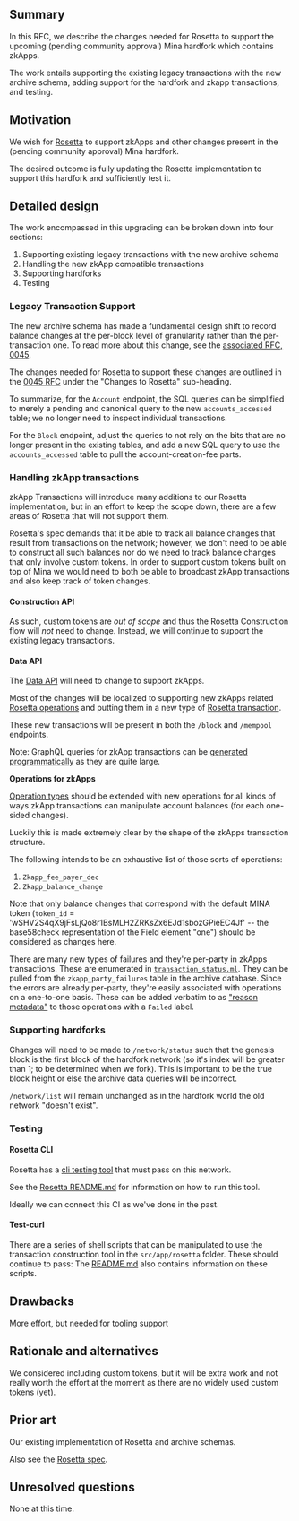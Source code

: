 ## Summary

[summary]: #summary

In this RFC, we describe the changes needed for Rosetta to support the upcoming (pending community approval) Mina hardfork which contains zkApps.

The work entails supporting the existing legacy transactions with the new archive schema, adding support for the hardfork and zkapp transactions, and testing.


## Motivation

[motivation]: #motivation

We wish for [Rosetta](https://www.rosetta-api.org/) to support zkApps and other changes present in the (pending community approval) Mina hardfork.

The desired outcome is fully updating the Rosetta implementation to support this hardfork and sufficiently test it.

## Detailed design

[detailed-design]: #detailed-design

The work encompassed in this upgrading can be broken down into four sections:

1. Supporting existing legacy transactions with the new archive schema
2. Handling the new zkApp compatible transactions
3. Supporting hardforks
4. Testing

### Legacy Transaction Support

The new archive schema has made a fundamental design shift to record balance changes at the per-block level of granularity rather than the per-transaction one. To read more about this change, see the [associated RFC, 0045](./0045-zkapp-balance-data-in-archive.md).

The changes needed for Rosetta to support these changes are outlined in the [0045 RFC](./0045-zkapp-balance-data-in-archive.md) under the "Changes to Rosetta" sub-heading.

To summarize, for the `Account` endpoint, the SQL queries can be simplified to merely a pending and canonical query to the new `accounts_accessed` table; we no longer need to inspect individual transactions.

For the `Block` endpoint, adjust the queries to not rely on the bits that are no longer present in the existing tables, and add a new SQL query to use the `accounts_accessed` table to pull the account-creation-fee parts.

### Handling zkApp transactions

zkApp Transactions will introduce many additions to our Rosetta implementation, but in an effort to keep the scope down, there are a few areas of Rosetta that will not support them.

Rosetta's spec demands that it be able to track all balance changes that result from transactions on the network; however, we don't need to be able to construct all such balances nor do we need to track balance changes that only involve custom tokens. In order to support custom tokens built on top of Mina we would need to both be able to broadcast zkApp transactions and also keep track of token changes.

#### Construction API

As such, custom tokens are _out of scope_ and thus the Rosetta Construction flow will _not_ need to change. Instead, we will continue to support the existing legacy transactions.

#### Data API

The [Data API](https://www.rosetta-api.org/docs/data_api_introduction.html) will need to change to support zkApps.

Most of the changes will be localized to supporting new zkApps related [Rosetta operations](https://www.rosetta-api.org/docs/models/Operation.html) and putting them in a new type of [Rosetta transaction](https://www.rosetta-api.org/docs/models/Transaction.html).

These new transactions will be present in both the `/block` and `/mempool` endpoints.

Note: GraphQL queries for zkApp transactions can be [generated programmatically](https://github.com/MinaProtocol/mina/blob/develop/src/lib/mina_base/parties.ml#L1431) as they are quite large.

**Operations for zkApps**

[Operation types](https://github.com/MinaProtocol/mina/blob/35ed5e191af9cfa2709f567f6fe85d96dabfafef/src/lib/rosetta_lib/operation_types.ml) should be extended with new operations for all kinds of ways zkApp transactions can manipulate account balances (for each one-sided changes).

Luckily this is made extremely clear by the shape of the zkApps transaction structure.

The following intends to be an exhaustive list of those sorts of operations:

1. `Zkapp_fee_payer_dec`
2. `Zkapp_balance_change`

Note that only balance changes that correspond with the default MINA token (`token_id` = 'wSHV2S4qX9jFsLjQo8r1BsMLH2ZRKsZx6EJd1sbozGPieEC4Jf' -- the base58check representation of the Field element "one") should be considered as changes here.

There are many new types of failures and they're per-party in zkApps transactions. These are enumerated in [`transaction_status.ml`](https://github.com/MinaProtocol/mina/blob/a6e5f182855b3f4b4afb0ea8636760e618e2f7a0/src/lib/mina_base/transaction_status.ml). They can be pulled from the `zkapp_party_failures` table in the archive database. Since the errors are already per-party, they're easily associated with operations on a one-to-one basis. These can be added verbatim to as ["reason metadata"](https://github.com/MinaProtocol/mina/blob/a6e5f182855b3f4b4afb0ea8636760e618e2f7a0/src/lib/rosetta_lib/user_command_info.ml#L449) to those operations with a `Failed` label.

### Supporting hardforks

Changes will need to be made to `/network/status` such that the genesis block is the first block of the hardfork network (so it's index will be greater than 1; to be determined when we fork). This is important to be the true block height or else the archive data queries will be incorrect.

`/network/list` will remain unchanged as in the hardfork world the old network "doesn't exist".

### Testing

#### Rosetta CLI

Rosetta has a [cli testing tool](https://github.com/coinbase/rosetta-cli) that must pass on this network.

See the [Rosetta README.md](https://github.com/MinaProtocol/mina/blob/develop/src/app/rosetta/README.md) for information on how to run this tool.

Ideally we can connect this CI as we've done in the past.

#### Test-curl

There are a series of shell scripts that can be manipulated to use the transaction construction tool in the `src/app/rosetta` folder. These should continue to pass: The [README.md](https://github.com/MinaProtocol/mina/blob/develop/src/app/rosetta/README.md) also contains information on these scripts.

## Drawbacks

[drawbacks]: #drawbacks

More effort, but needed for tooling support

## Rationale and alternatives

[rationale-and-alternatives]: #rationale-and-alternatives

We considered including custom tokens, but it will be extra work and not really
worth the effort at the moment as there are no widely used custom tokens (yet).

## Prior art

[prior-art]: #prior-art

Our existing implementation of Rosetta and archive schemas.

Also see the [Rosetta spec](https://www.rosetta-api.org/).

## Unresolved questions

[unresolved-questions]: #unresolved-questions

None at this time.
